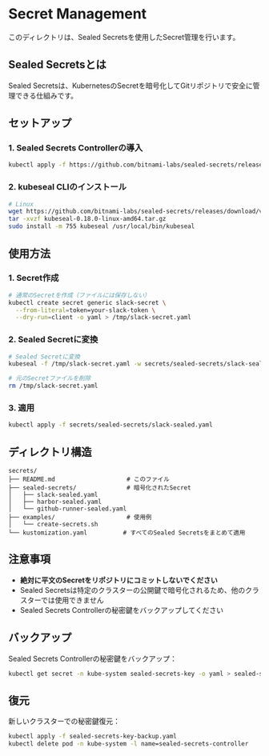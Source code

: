 # Secret Management

このディレクトリは、Sealed Secretsを使用したSecret管理を行います。

## Sealed Secretsとは

Sealed Secretsは、KubernetesのSecretを暗号化してGitリポジトリで安全に管理できる仕組みです。

## セットアップ

### 1. Sealed Secrets Controllerの導入

```bash
kubectl apply -f https://github.com/bitnami-labs/sealed-secrets/releases/download/v0.18.0/controller.yaml
```

### 2. kubeseal CLIのインストール

```bash
# Linux
wget https://github.com/bitnami-labs/sealed-secrets/releases/download/v0.18.0/kubeseal-0.18.0-linux-amd64.tar.gz
tar -xvzf kubeseal-0.18.0-linux-amd64.tar.gz
sudo install -m 755 kubeseal /usr/local/bin/kubeseal
```

## 使用方法

### 1. Secret作成

```bash
# 通常のSecretを作成（ファイルには保存しない）
kubectl create secret generic slack-secret \
  --from-literal=token=your-slack-token \
  --dry-run=client -o yaml > /tmp/slack-secret.yaml
```

### 2. Sealed Secretに変換

```bash
# Sealed Secretに変換
kubeseal -f /tmp/slack-secret.yaml -w secrets/sealed-secrets/slack-sealed.yaml

# 元のSecretファイルを削除
rm /tmp/slack-secret.yaml
```

### 3. 適用

```bash
kubectl apply -f secrets/sealed-secrets/slack-sealed.yaml
```

## ディレクトリ構造

```
secrets/
├── README.md                    # このファイル
├── sealed-secrets/              # 暗号化されたSecret
│   ├── slack-sealed.yaml
│   ├── harbor-sealed.yaml
│   └── github-runner-sealed.yaml
├── examples/                    # 使用例
│   └── create-secrets.sh
└── kustomization.yaml          # すべてのSealed Secretsをまとめて適用
```

## 注意事項

- **絶対に平文のSecretをリポジトリにコミットしないでください**
- Sealed Secretsは特定のクラスターの公開鍵で暗号化されるため、他のクラスターでは使用できません
- Sealed Secrets Controllerの秘密鍵をバックアップしてください

## バックアップ

Sealed Secrets Controllerの秘密鍵をバックアップ：

```bash
kubectl get secret -n kube-system sealed-secrets-key -o yaml > sealed-secrets-key-backup.yaml
```

## 復元

新しいクラスターでの秘密鍵復元：

```bash
kubectl apply -f sealed-secrets-key-backup.yaml
kubectl delete pod -n kube-system -l name=sealed-secrets-controller
```